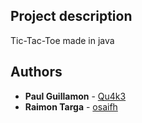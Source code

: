 ## Project description

Tic-Tac-Toe made in java

## Authors

   - **Paul Guillamon** - [Qu4k3](https://github.com/Qu4k3)
   - **Raimon Targa** - [osaifh](https://github.com/osaifh)
